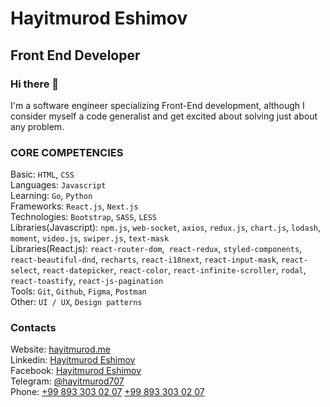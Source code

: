 # Hayitmurod Eshimov
## Front End Developer
### Hi there 👋
I'm a software engineer specializing Front-End development, although I consider myself a code generalist and get excited about solving just about any problem.

### CORE COMPETENCIES
Basic: `HTML`, `CSS`</br>
Languages: `Javascript` </br>
Learning: `Go`, `Python` <br>
Frameworks: `React.js`, `Next.js`</br>
Technologies: `Bootstrap`, `SASS`, `LESS`</br>
Libraries(Javascript): `npm.js`, `web-socket`, `axios`, `redux.js`, `chart.js`, `lodash`, `moment`, `video.js`, `swiper.js`, `text-mask`</br>
Libraries(React.js): `react-router-dom`,` react-redux`, `styled-components`, `react-beautiful-dnd`, `recharts`, `react-i18next`, `react-input-mask`, `react-select`, `react-datepicker`, `react-color`, `react-infinite-scroller`, `rodal`, `react-toastify`, `react-js-pagination`</br>
Tools: `Git`, `Github`, `Figma`, `Postman`</br>
Other: `UI / UX`, `Design patterns`</br>

### Contacts
Website: <a href="https://hayitmurod.me" target="_blank" rel="noopener">hayitmurod.me</a></br>
Linkedin:  <a href="https://www.linkedin.com/in/hayitmurod-eshimov-29b0b1207/" target="_blank" rel="noopener">Hayitmurod Eshimov</a></br>
Facebook: <a href="https://www.facebook.com/hayitmurod.eshimov" target="_blank" rel="noopener">Hayitmurod Eshimov</a></br>
Telegram: <a href="https://t.me/hayitmurod707">@hayitmurod707</a></br>
Phone: [+99 893 303 02 07](tel:+998933030207) <a href="tel:+998933030207">+99 893 303 02 07</a>